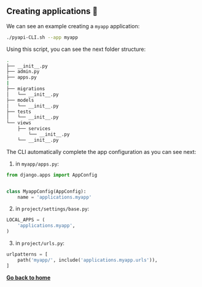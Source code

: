 ## Creating applications 📱

We can see an example creating a ```myapp``` application:
```Bash
./pyapi-CLI.sh --app myapp
```
Using this script, you can see the next folder structure:
```Bash
.
├── __init__.py
├── admin.py
├── apps.py
|
├── migrations
│   └── __init__.py
├── models
│   └── __init__.py
├── tests
│   └── __init__.py
└── views
    ├── services
        └── __init__.py
    └── __init__.py

```
The CLI automatically complete the app configuration as you can see next:
1. in ```myapp/apps.py```:
```Python
from django.apps import AppConfig


class MyappConfig(AppConfig):
    name = 'applications.myapp'
```

2. in ```project/settings/base.py```:
```Python
LOCAL_APPS = (
    'applications.myapp',
)
```

3. in ```project/urls.py```:
```Python
urlpatterns = [
    path('myapp/', include('applications.myapp.urls')),
]
```

[**Go back to home**](https://github.com/PonchoCeniceros/PyAPI)
